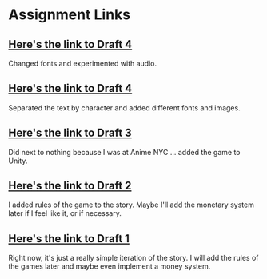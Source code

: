 # Assignment Links

## [Here's the link to Draft 4](https://ak5352.itch.io/kimmy-clone-draft-5)
Changed fonts and experimented with audio.

## [Here's the link to Draft 4](https://ak5352.itch.io/kimmy-clone-draft-4)
Separated the text by character and added different fonts and images. 

## [Here's the link to Draft 3](https://ak5352.itch.io/kimmy-clone-draft-3)
Did next to nothing because I was at Anime NYC ... added the game to Unity.

## [Here's the link to Draft 2](https://ak5352.itch.io/kimmy-clone-draft-2)
I added rules of the game to the story. Maybe I'll add the monetary system later if I feel like it, or if necessary.

## [Here's the link to Draft 1](https://ak5352.itch.io/kimmy-clone-draft-1)
Right now, it's just a really simple iteration of the story. I will add the rules of the games
later and maybe even implement a money system. 
